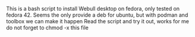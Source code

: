 This is a bash script to install Webull desktop on fedora, only tested on fedora 42.
Seems the only provide a deb for ubuntu, but with podman and toolbox we can make it happen
Read the script and try it out, works for me
do not forget to chmod -x this file
